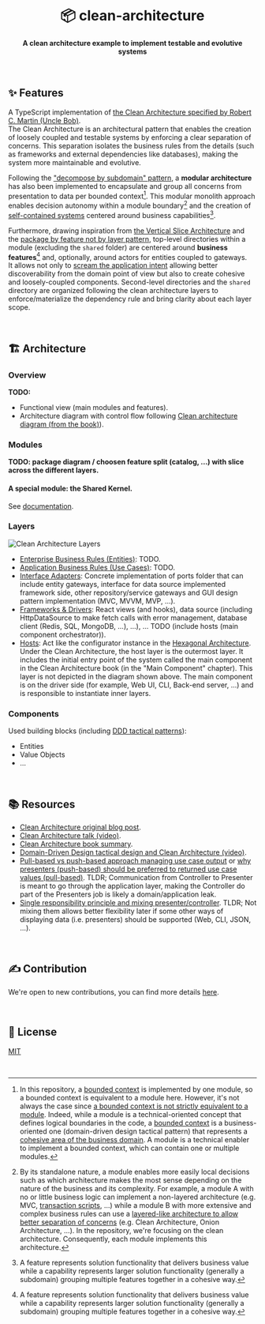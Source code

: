 <br>
<div align="center">
    <h1>📦 clean-architecture</h1>
    <strong>A clean architecture example to implement testable and evolutive systems</strong>
</div>
<br>
<br>

## ✨ Features

A TypeScript implementation of [the Clean Architecture specified by Robert C. Martin (Uncle Bob)](https://blog.cleancoder.com/uncle-bob/2012/08/13/the-clean-architecture.html).  
The Clean Architecture is an architectural pattern that enables the creation of loosely coupled and testable systems by enforcing a clear separation of concerns. This separation isolates the business rules from the details (such as frameworks and external dependencies like databases), making the system more maintainable and evolutive.

Following the ["decompose by subdomain" pattern](https://microservices.io/patterns/decomposition/decompose-by-subdomain.html), a **modular architecture** has also been implemented to encapsulate and group all concerns from presentation to data per bounded context[^1]. This modular monolith approach enables decision autonomy within a module boundary[^2] and the creation of [self-contained systems](https://scs-architecture.org/) centered around business capabilities[^3].

Furthermore, drawing inspiration from [the Vertical Slice Architecture](https://www.jimmybogard.com/vertical-slice-architecture/) and the [package by feature not by layer pattern](https://phauer.com/2020/package-by-feature/), top-level directories within a module (excluding the `shared` folder) are centered around **business features**[^3] and, optionally, around actors for entities coupled to gateways.  
It allows not only to [scream the application intent](https://blog.cleancoder.com/uncle-bob/2011/09/30/Screaming-Architecture.html) allowing better discoverability from the domain point of view but also to create cohesive and loosely-coupled components.
Second-level directories and the `shared` directory are organized following the clean architecture layers to enforce/materialize the dependency rule and bring clarity about each layer scope.

[^1]: In this repository, a [bounded context](https://martinfowler.com/bliki/BoundedContext.html) is implemented by one module, so a bounded context is equivalent to a module here. However, it's not always the case since [a bounded context is not strictly equivalent to a module](https://stackoverflow.com/a/77923055). Indeed, while a module is a technical-oriented concept that defines logical boundaries in the code, a [bounded context](https://deviq.com/domain-driven-design/bounded-context) is a business-oriented one (domain-driven design tactical pattern) that represents a [cohesive area of the business domain](https://ddd-practitioners.com/2023/03/07/the-difference-between-domains-subdomains-and-bounded-contexts/). A module is a technical enabler to implement a bounded context, which can contain one or multiple modules.

[^2]: By its standalone nature, a module enables more easily local decisions such as which architecture makes the most sense depending on the nature of the business and its complexity. For example, a module A with no or little business logic can implement a non-layered architecture (e.g. MVC, [transaction scripts](https://martinfowler.com/eaaCatalog/transactionScript.html), ...) while a module B with more extensive and complex business rules can use a [layered-like architecture to allow better separation of concerns](https://ddd-practitioners.com/home/glossary/layered-architecture/) (e.g. Clean Architecture, Onion Architecture, ...). In the repository, we're focusing on the clean architecture. Consequently, each module implements this architecture.

[^3]: A feature represents solution functionality that delivers business value while a capability represents larger solution functionality (generally a subdomain) grouping multiple features together in a cohesive way.

<br>

## 🏗️ Architecture

### Overview

**TODO:**

- Functional view (main modules and features).
- Architecture diagram with control flow following [Clean architecture diagram (from the book)](https://i.sstatic.net/K44FQ.jpg)).

### Modules

**TODO: package diagram / choosen feature split (catalog, ...) with slice across the different layers.**

#### A special module: the Shared Kernel.

See [documentation](./modules/shared-kernel/).

### Layers

![Clean Architecture Layers](https://blog.cleancoder.com/uncle-bob/images/2012-08-13-the-clean-architecture/CleanArchitecture.jpg)

- [Enterprise Business Rules (Entities)](./modules/catalog/src/entities/): TODO.
- [Application Business Rules (Use Cases)](./modules/catalog/src/useCases/): TODO.
- [Interface Adapters](./modules/catalog/src/adapters/): Concrete implementation of ports folder that can include entity gateways, interface for data source implemented framework side, other repository/service gateways and GUI design pattern implementation (MVC, MVVM, MVP, ...).
- [Frameworks & Drivers](./modules/catalog/src/frameworks/): React views (and hooks), data source (including HttpDataSource to make fetch calls with error management, database client (Redis, SQL, MongoDB, ...), ...), ... TODO (include hosts (main component orchestrator)).
- [Hosts](./hosts): Act like the configurator instance in the [Hexagonal Architecture](https://alistaircockburn.com/Hexagonal%20Budapest%2023-05-18.pdf). Under the Clean Architecture, the host layer is the outermost layer. It includes the initial entry point of the system called the main component in the Clean Architecture book (in the "Main Component" chapter). This layer is not depicted in the diagram shown above. The main component is on the driver side (for example, Web UI, CLI, Back-end server, ...) and is responsible to instantiate inner layers.

### Components

Used building blocks (including [DDD tactical patterns](https://vaadin.com/blog/ddd-part-2-tactical-domain-driven-design)):

- Entities
- Value Objects
- ...

<br>

## 📚 Resources

- [Clean Architecture original blog post](https://blog.cleancoder.com/uncle-bob/2012/08/13/the-clean-architecture.html).
- [Clean Architecture talk (video)](https://www.youtube.com/watch?v=Nsjsiz2A9mg).
- [Clean Architecture book summary](https://github.com/serodriguez68/clean-architecture/).
- [Domain-Driven Design tactical design and Clean Architecture (video)](https://www.youtube.com/watch?v=hf_XBb5cSoA).
- [Pull-based vs push-based approach managing use case output](https://softwareengineering.stackexchange.com/a/420360) or [why presenters (push-based) should be preferred to returned use case values (pull-based)](https://lukemorton.tech/articles/nuances-in-clean-architecture). TLDR; Communication from Controller to Presenter is meant to go through the application layer, making the Controller do part of the Presenters job is likely a domain/application leak.
- [Single responsibility principle and mixing presenter/controller](https://stackoverflow.com/questions/64415618/clean-architecture-controller-and-presenter-should-always-be-separate-classes-o). TLDR; Not mixing them allows better flexibility later if some other ways of displaying data (i.e. presenters) should be supported (Web, CLI, JSON, ...).

<br>

## ✍️ Contribution

We're open to new contributions, you can find more details [here](https://github.com/adbayb/clean-architecture/blob/main/CONTRIBUTING.md).

<br>

## 📖 License

[MIT](https://github.com/adbayb/clean-architecture/blob/main/LICENSE "License MIT")

<br>
